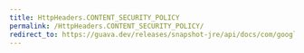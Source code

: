 ```yaml
---
title: HttpHeaders.CONTENT_SECURITY_POLICY
permalink: /HttpHeaders.CONTENT_SECURITY_POLICY/
redirect_to: https://guava.dev/releases/snapshot-jre/api/docs/com/google/common/net/HttpHeaders.html#CONTENT_SECURITY_POLICY
---
```

